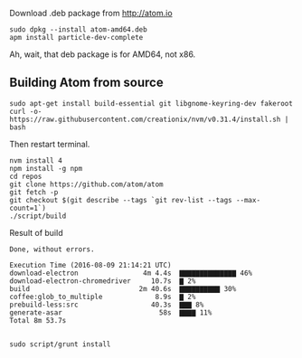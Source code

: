 Download .deb package from http://atom.io

    sudo dpkg --install atom-amd64.deb
    apm install particle-dev-complete

Ah, wait, that deb package is for AMD64, not x86.

## Building Atom from source ##

    sudo apt-get install build-essential git libgnome-keyring-dev fakeroot
    curl -o- https://raw.githubusercontent.com/creationix/nvm/v0.31.4/install.sh | bash

Then restart terminal.

    nvm install 4
    npm install -g npm
    cd repos
    git clone https://github.com/atom/atom
    git fetch -p
    git checkout $(git describe --tags `git rev-list --tags --max-count=1`)
    ./script/build
    
Result of build

    Done, without errors.

    Execution Time (2016-08-09 21:14:21 UTC)
    download-electron                4m 4.4s  ▇▇▇▇▇▇▇▇▇▇▇▇▇▇ 46%
    download-electron-chromedriver     10.7s  ▇ 2%
    build                           2m 40.6s  ▇▇▇▇▇▇▇▇▇▇ 30%
    coffee:glob_to_multiple             8.9s  ▇ 2%
    prebuild-less:src                  40.3s  ▇▇▇ 8%
    generate-asar                        58s  ▇▇▇▇ 11%
    Total 8m 53.7s

    
    sudo script/grunt install
    

